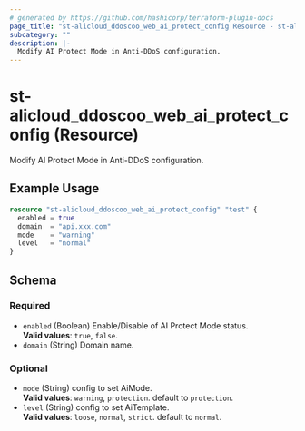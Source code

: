 ```yaml
---
# generated by https://github.com/hashicorp/terraform-plugin-docs
page_title: "st-alicloud_ddoscoo_web_ai_protect_config Resource - st-alicloud"
subcategory: ""
description: |-
  Modify AI Protect Mode in Anti-DDoS configuration.
---
```


# st-alicloud_ddoscoo_web_ai_protect_config (Resource)

Modify AI Protect Mode in Anti-DDoS configuration.

## Example Usage

```terraform
resource "st-alicloud_ddoscoo_web_ai_protect_config" "test" {
  enabled = true 
  domain  = "api.xxx.com"
  mode    = "warning"
  level   = "normal"
}
```

<!-- schema generated by tfplugindocs -->
## Schema

### Required

- `enabled` (Boolean) Enable/Disable of AI Protect Mode status. <br/>**Valid values**: `true`, `false`.
- `domain` (String) Domain name.

### Optional
- `mode` (String) config to set AiMode. <br/>**Valid values**: `warning`, `protection`. default to `protection`.
- `level` (String) config to set AiTemplate. <br/>**Valid values**: `loose`, `normal`, `strict`. default to `normal`.
